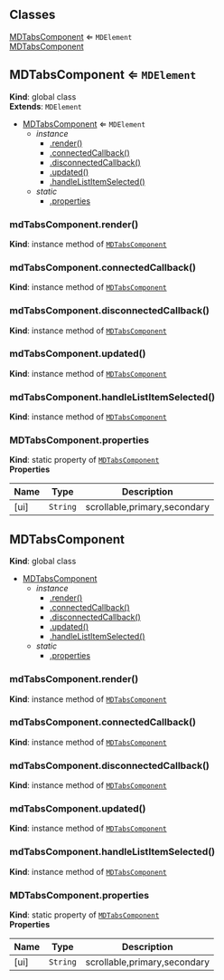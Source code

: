 ## Classes

<dl>
<dt><a href="#MDTabsComponent">MDTabsComponent</a> ⇐ <code>MDElement</code></dt>
<dd></dd>
<dt><a href="#MDTabsComponent">MDTabsComponent</a></dt>
<dd></dd>
</dl>

<a name="MDTabsComponent"></a>

## MDTabsComponent ⇐ <code>MDElement</code>
**Kind**: global class  
**Extends**: <code>MDElement</code>  

* [MDTabsComponent](#MDTabsComponent) ⇐ <code>MDElement</code>
    * _instance_
        * [.render()](#MDTabsComponent+render)
        * [.connectedCallback()](#MDTabsComponent+connectedCallback)
        * [.disconnectedCallback()](#MDTabsComponent+disconnectedCallback)
        * [.updated()](#MDTabsComponent+updated)
        * [.handleListItemSelected()](#MDTabsComponent+handleListItemSelected)
    * _static_
        * [.properties](#MDTabsComponent.properties)

<a name="MDTabsComponent+render"></a>

### mdTabsComponent.render()
**Kind**: instance method of [<code>MDTabsComponent</code>](#MDTabsComponent)  
<a name="MDTabsComponent+connectedCallback"></a>

### mdTabsComponent.connectedCallback()
**Kind**: instance method of [<code>MDTabsComponent</code>](#MDTabsComponent)  
<a name="MDTabsComponent+disconnectedCallback"></a>

### mdTabsComponent.disconnectedCallback()
**Kind**: instance method of [<code>MDTabsComponent</code>](#MDTabsComponent)  
<a name="MDTabsComponent+updated"></a>

### mdTabsComponent.updated()
**Kind**: instance method of [<code>MDTabsComponent</code>](#MDTabsComponent)  
<a name="MDTabsComponent+handleListItemSelected"></a>

### mdTabsComponent.handleListItemSelected()
**Kind**: instance method of [<code>MDTabsComponent</code>](#MDTabsComponent)  
<a name="MDTabsComponent.properties"></a>

### MDTabsComponent.properties
**Kind**: static property of [<code>MDTabsComponent</code>](#MDTabsComponent)  
**Properties**

| Name | Type | Description |
| --- | --- | --- |
| [ui] | <code>String</code> | scrollable,primary,secondary |

<a name="MDTabsComponent"></a>

## MDTabsComponent
**Kind**: global class  

* [MDTabsComponent](#MDTabsComponent)
    * _instance_
        * [.render()](#MDTabsComponent+render)
        * [.connectedCallback()](#MDTabsComponent+connectedCallback)
        * [.disconnectedCallback()](#MDTabsComponent+disconnectedCallback)
        * [.updated()](#MDTabsComponent+updated)
        * [.handleListItemSelected()](#MDTabsComponent+handleListItemSelected)
    * _static_
        * [.properties](#MDTabsComponent.properties)

<a name="MDTabsComponent+render"></a>

### mdTabsComponent.render()
**Kind**: instance method of [<code>MDTabsComponent</code>](#MDTabsComponent)  
<a name="MDTabsComponent+connectedCallback"></a>

### mdTabsComponent.connectedCallback()
**Kind**: instance method of [<code>MDTabsComponent</code>](#MDTabsComponent)  
<a name="MDTabsComponent+disconnectedCallback"></a>

### mdTabsComponent.disconnectedCallback()
**Kind**: instance method of [<code>MDTabsComponent</code>](#MDTabsComponent)  
<a name="MDTabsComponent+updated"></a>

### mdTabsComponent.updated()
**Kind**: instance method of [<code>MDTabsComponent</code>](#MDTabsComponent)  
<a name="MDTabsComponent+handleListItemSelected"></a>

### mdTabsComponent.handleListItemSelected()
**Kind**: instance method of [<code>MDTabsComponent</code>](#MDTabsComponent)  
<a name="MDTabsComponent.properties"></a>

### MDTabsComponent.properties
**Kind**: static property of [<code>MDTabsComponent</code>](#MDTabsComponent)  
**Properties**

| Name | Type | Description |
| --- | --- | --- |
| [ui] | <code>String</code> | scrollable,primary,secondary |

